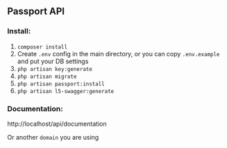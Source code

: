 ## Passport API

### Install:

1. `composer install`
2. Create `.env` config in the main directory, or you can copy `.env.example` and put your DB settings
3. `php artisan key:generate`
4. `php artisan migrate`
5. `php artisan passport:install`
6. `php artisan l5-swagger:generate`

### Documentation:

http://localhost/api/documentation

Or another `domain` you are using
